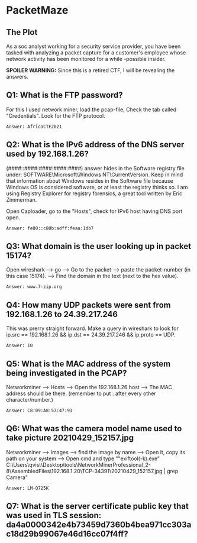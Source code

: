 # PacketMaze

##  The Plot

As a soc analyst working for a security service provider, you have been tasked with analyzing a packet capture for a customer's employee whose network activity has been monitored for a while -possible insider.

**SPOILER WARNING:** Since this is a retired CTF, I will be revealing the answers.

## Q1: What is the FTP password?

For this I used network miner, load the pcap-file, Check the tab called "Credentials". Look for the FTP protocol. 
````
Answer: AfricaCTF2021
````

## Q2: What is the IPv6 address of the DNS server used by 192.168.1.26? 

(####::####:####:####:####) answer hides in the Software registry file under: SOFTWARE\Microsoft\Windows NT\CurrentVersion. Keep in mind that information about Windows resides in the Software file because Windows OS is considered software, or at least the registry thinks so. I am using Registry Explorer for registry forensics, a great tool written by Eric Zimmerman.

Open Caploader, go to the "Hosts", check for IPv6 host having DNS port open. 
````
Answer: fe80::c80b:adff:feaa:1db7
````
## Q3: What domain is the user looking up in packet 15174?

Open wireshark --> go --> Go to the packet --> paste the packet-number (in this case 15174). --> Find the domain in the text (next to the hex value).
````
Answer: www.7-zip.org
````
## Q4: How many UDP packets were sent from 192.168.1.26 to 24.39.217.246

This was prerry straight forward. Make a query in wireshark to look for ip.src == 192.168.1.26 && ip.dst == 24.39.217.246 && ip.proto == UDP.
````
Answer: 10
````
## Q5: What is the MAC address of the system being investigated in the PCAP?

Networkminer --> Hosts --> Open the 192.168.1.26 host --> The MAC address should be there. (remember to put : after every other character/number.)
````
Answer: C8:09:A8:57:47:93
````
## Q6: What was the camera model name used to take picture 20210429_152157.jpg

Networkminer  --> Images --> find the image by name --> Open it, copy its path on your system --> Open cmd and type ""exiftool(-k).exe" C:\Users\qvist\Desktop\tools\NetworkMinerProfessional_2-8\AssembledFiles\192.168.1.20\TCP-34391\20210429_152157.jpg | grep Camera"
````
Answer: LM-Q725K
````
## Q7: What is the server certificate public key that was used in TLS session: da4a0000342e4b73459d7360b4bea971cc303ac18d29b99067e46d16cc07f4ff?

